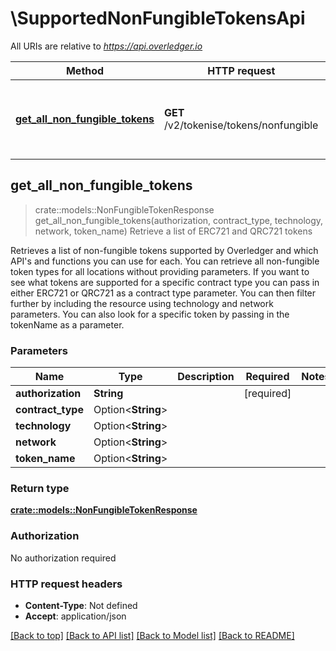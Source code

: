 # \SupportedNonFungibleTokensApi

All URIs are relative to *https://api.overledger.io*

Method | HTTP request | Description
------------- | ------------- | -------------
[**get_all_non_fungible_tokens**](SupportedNonFungibleTokensApi.md#get_all_non_fungible_tokens) | **GET** /v2/tokenise/tokens/nonfungible | Retrieve a list of ERC721 and QRC721 tokens



## get_all_non_fungible_tokens

> crate::models::NonFungibleTokenResponse get_all_non_fungible_tokens(authorization, contract_type, technology, network, token_name)
Retrieve a list of ERC721 and QRC721 tokens

Retrieves a list of non-fungible tokens supported by Overledger and which API's and functions you can use for each. You can retrieve all non-fungible token types for all locations without providing parameters. If you want to see what tokens are supported for a specific contract type you can pass in either ERC721 or QRC721 as a contract type parameter. You can then filter further by including the resource using technology and network parameters. You can also look for a specific token by passing in the tokenName as a parameter.

### Parameters


Name | Type | Description  | Required | Notes
------------- | ------------- | ------------- | ------------- | -------------
**authorization** | **String** |  | [required] |
**contract_type** | Option<**String**> |  |  |
**technology** | Option<**String**> |  |  |
**network** | Option<**String**> |  |  |
**token_name** | Option<**String**> |  |  |

### Return type

[**crate::models::NonFungibleTokenResponse**](NonFungibleTokenResponse.md)

### Authorization

No authorization required

### HTTP request headers

- **Content-Type**: Not defined
- **Accept**: application/json

[[Back to top]](#) [[Back to API list]](../README.md#documentation-for-api-endpoints) [[Back to Model list]](../README.md#documentation-for-models) [[Back to README]](../README.md)

